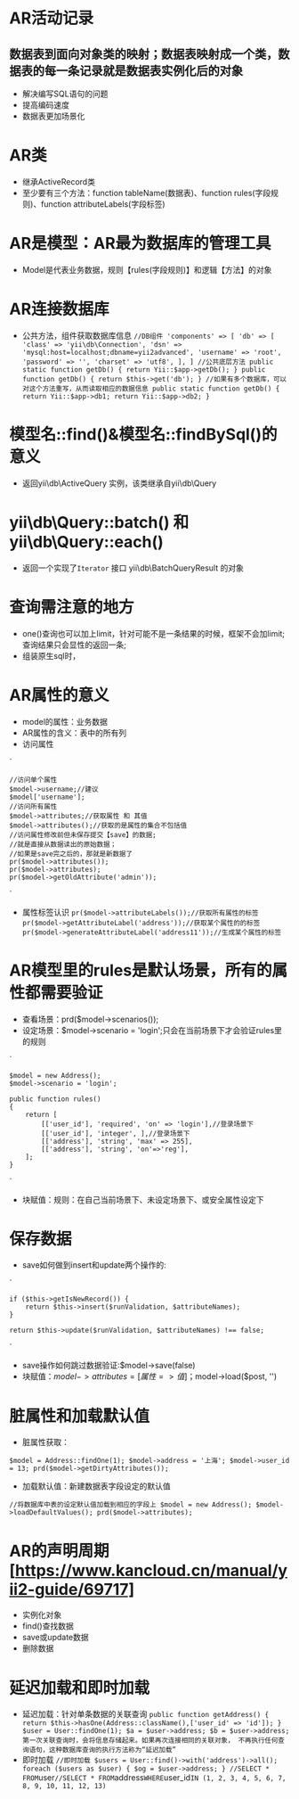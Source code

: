 
# AR活动记录
## 数据表到面向对象类的映射；数据表映射成一个类，数据表的每一条记录就是数据表实例化后的对象
- 解决编写SQL语句的问题
- 提高编码速度
- 数据表更加场景化

# AR类
- 继承ActiveRecord类
- 至少要有三个方法：function tableName(数据表)、function rules(字段规则)、function attributeLabels(字段标签)

# AR是模型：AR最为数据库的管理工具
- Model是代表业务数据，规则【rules(字段规则)】和逻辑【方法】的对象

# AR连接数据库
- 公共方法，组件获取数据库信息
`
    //DB组件
    'components' => [
            'db' => [
                'class' => 'yii\db\Connection',
                'dsn' => 'mysql:host=localhost;dbname=yii2advanced',
                'username' => 'root',
                'password' => '',
                'charset' => 'utf8',
            ],
    ]
    //公共底层方法
    public static function getDb()
    {
        return Yii::$app->getDb();
    }
    public function getDb()
    {
        return $this->get('db');
    }
    //如果有多个数据库，可以对这个方法重写，从而读取相应的数据信息
    public static function getDb()
    {
        return Yii::$app->db1;
        return Yii::$app->db2;
    } 
`
# 模型名::find()&模型名::findBySql()的意义
- 返回yii\db\ActiveQuery 实例，该类继承自yii\db\Query

# yii\db\Query::batch() 和 yii\db\Query::each()
- 返回一个实现了`Iterator` 接口 yii\db\BatchQueryResult 的对象

# 查询需注意的地方
- one()查询也可以加上limit，针对可能不是一条结果的时候，框架不会加limit;查询结果只会显性的返回一条;
- 组装原生sql时，

# AR属性的意义
- model的属性：业务数据
- AR属性的含义：表中的所有列
- 访问属性

`
    
    //访问单个属性
    $model->username;//建议
    $model['username'];
    //访问所有属性
    $model->attributes;//获取属性 和 其值
    $model->attributes();//获取的是属性的集合不包括值
    //访问属性修改前但未保存提交【save】的数据;
    //就是直接从数据读出的原始数据；
    //如果是save完之后的，那就是新数据了
    pr($model->attributes());
    pr($model->attributes);
    pr($model->getOldAttribute('admin'));

`
- 属性标签认识
`
    pr($model->attributeLabels());//获取所有属性的标签
    pr($model->getAttributeLabel('address'));//获取某个属性的的标签
    pr($model->generateAttributeLabel('address11'));//生成某个属性的标签
`
# AR模型里的rules是默认场景，所有的属性都需要验证
- 查看场景：prd($model->scenarios());
- 设定场景：$model->scenario = 'login';只会在当前场景下才会验证rules里的规则
          
`

    $model = new Address();
    $model->scenario = 'login';
    
    public function rules()
    {
        return [
            [['user_id'], 'required', 'on' => 'login'],//登录场景下
            [['user_id'], 'integer', ],//登录场景下
            [['address'], 'string', 'max' => 255],
            [['address'], 'string', 'on'=>'reg'],
        ];
    }

`
- 块赋值：规则：在自己当前场景下、未设定场景下、或安全属性设定下

# 保存数据
- save如何做到insert和update两个操作的:

`

    if ($this->getIsNewRecord()) {
        return $this->insert($runValidation, $attributeNames);
    }
    
    return $this->update($runValidation, $attributeNames) !== false;
`
- save操作如何跳过数据验证:$model->save(false)
- 块赋值：$model->attributes = [属性=>值]；$model->load($post, '')

# 脏属性和加载默认值
- 脏属性获取：

`
    $model = Address::findOne(1);
    $model->address = '上海';
    $model->user_id = 13;
    prd($model->getDirtyAttributes());
`
- 加载默认值：新建数据表字段设定的默认值

`
    //将数据库中表的设定默认值加载到相应的字段上
    $model = new Address();
    $model->loadDefaultValues();
    prd($model->attributes);
`
# AR的声明周期[https://www.kancloud.cn/manual/yii2-guide/69717]
- 实例化对象
- find()查找数据
- save或update数据
- 删除数据

# 延迟加载和即时加载
- 延迟加载：针对单条数据的关联查询
`
    public function getAddress()
    {
        return $this->hasOne(Address::className(),['user_id' => 'id']);
    }
    $user = User::findOne(1);
    $a = $user->address;
    $b = $user->address;
    第一次关联查询时，会将信息存储起来。如果再次连接相同的关联对象，
    不再执行任何查询语句，这种数据库查询的执行方法称为“延迟加载”
`
- 即时加载
`
    //即时加载
    $users = User::find()->with('address')->all();
    foreach ($users as $user) {
        $og = $user->address;
    }
    //SELECT * FROM `user`
    //SELECT * FROM `address` WHERE `user_id` IN (1, 2, 3, 4, 5, 6, 7, 8, 9, 10, 11, 12, 13)
`
